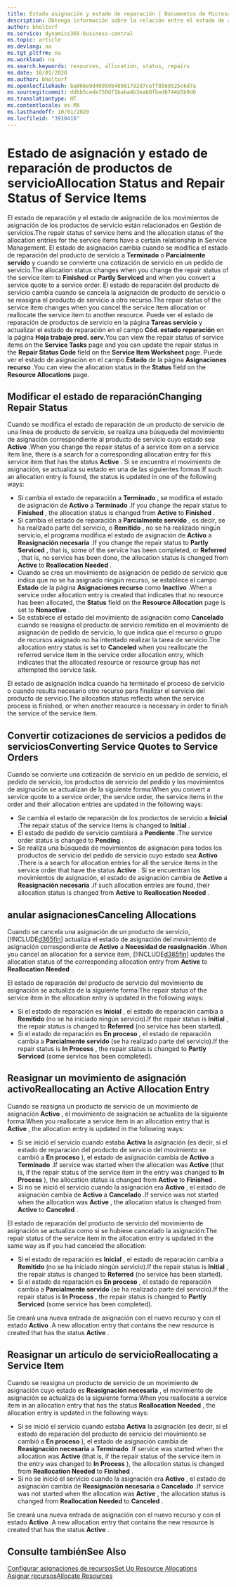 ```yaml
---
title: Estado asignación y estado de reparación | Documentos de Microsoft
description: Obtenga información sobre la relación entre el estado de reparación de los elementos de servicio y el estado de asignación de las entradas de asignación.
author: bholtorf
ms.service: dynamics365-business-central
ms.topic: article
ms.devlang: na
ms.tgt_pltfrm: na
ms.workload: na
ms.search.keywords: resources, allocation, status, repairs
ms.date: 10/01/2020
ms.author: bholtorf
ms.openlocfilehash: ba066e9d40959b48901792d7ceff8589525c6d7a
ms.sourcegitcommit: ddbb5cede750df1baba4b3eab8fbed6744b5b9d6
ms.translationtype: HT
ms.contentlocale: es-MX
ms.lasthandoff: 10/01/2020
ms.locfileid: "3910416"
---
```

# <a name="allocation-status-and-repair-status-of-service-items"></a><span data-ttu-id="2187b-103">Estado de asignación y estado de reparación de productos de servicio</span><span class="sxs-lookup"><span data-stu-id="2187b-103">Allocation Status and Repair Status of Service Items</span></span>
<span data-ttu-id="2187b-104">El estado de reparación y el estado de asignación de los movimientos de asignación de los productos de servicio están relacionados en Gestión de servicios.</span><span class="sxs-lookup"><span data-stu-id="2187b-104">The repair status of service items and the allocation status of the allocation entries for the service items have a certain relationship in Service Management.</span></span> <span data-ttu-id="2187b-105">El estado de asignación cambia cuando se modifica el estado de reparación del producto de servicio a **Terminado** o **Parcialmente servido** y cuando se convierte una cotización de servicio en un pedido de servicio.</span><span class="sxs-lookup"><span data-stu-id="2187b-105">The allocation status changes when you change the repair status of the service item to **Finished** or **Partly Serviced** and when you convert a service quote to a service order.</span></span> <span data-ttu-id="2187b-106">El estado de reparación del producto de servicio cambia cuando se cancela la asignación de producto de servicio o se reasigna el producto de servicio a otro recurso.</span><span class="sxs-lookup"><span data-stu-id="2187b-106">The repair status of the service item changes when you cancel the service item allocation or reallocate the service item to another resource.</span></span> <span data-ttu-id="2187b-107">Puede ver el estado de reparación de productos de servicio en la página **Tareas servicio** y actualizar el estado de reparación en el campo **Cód. estado reparación** en la página **Hoja trabajo prod. serv.**</span><span class="sxs-lookup"><span data-stu-id="2187b-107">You can view the repair status of service items on the **Service Tasks** page and you can update the repair status in the **Repair Status Code** field on the **Service Item Worksheet** page.</span></span> <span data-ttu-id="2187b-108">Puede ver el estado de asignación en el campo **Estado** de la página **Asignaciones recurso** .</span><span class="sxs-lookup"><span data-stu-id="2187b-108">You can view the allocation status in the **Status** field on the **Resource Allocations** page.</span></span>  
  
## <a name="changing-repair-status"></a><span data-ttu-id="2187b-109">Modificar el estado de reparación</span><span class="sxs-lookup"><span data-stu-id="2187b-109">Changing Repair Status</span></span>  
<span data-ttu-id="2187b-110">Cuando se modifica el estado de reparación de un producto de servicio de una línea de producto de servicio, se realiza una búsqueda del movimiento de asignación correspondiente al producto de servicio cuyo estado sea **Activo** .</span><span class="sxs-lookup"><span data-stu-id="2187b-110">When you change the repair status of a service item on a service item line, there is a search for a corresponding allocation entry for this service item that has the status **Active** .</span></span> <span data-ttu-id="2187b-111">Si se encuentra el movimiento de asignación, se actualiza su estado en una de las siguientes formas:</span><span class="sxs-lookup"><span data-stu-id="2187b-111">If such an allocation entry is found, the status is updated in one of the following ways:</span></span>  
  
* <span data-ttu-id="2187b-112">Si cambia el estado de reparación a **Terminado** , se modifica el estado de asignación de **Activo** a **Terminado** .</span><span class="sxs-lookup"><span data-stu-id="2187b-112">If you change the repair status to **Finished** , the allocation status is changed from **Active** to **Finished** .</span></span>  
* <span data-ttu-id="2187b-113">Si cambia el estado de reparación a **Parcialmente servido** , es decir, se ha realizado parte del servicio, o **Remitido** , no se ha realizado ningún servicio, el programa modifica el estado de asignación de **Activo** a **Reasignación necesaria** .</span><span class="sxs-lookup"><span data-stu-id="2187b-113">If you change the repair status to **Partly Serviced** , that is, some of the service has been completed, or **Referred** , that is, no service has been done, the allocation status is changed from **Active** to **Reallocation Needed** .</span></span>  
* <span data-ttu-id="2187b-114">Cuando se crea un movimiento de asignación de pedido de servicio que indica que no se ha asignado ningún recurso, se establece el campo **Estado** de la página **Asignaciones recurso** como **Inactivo** .</span><span class="sxs-lookup"><span data-stu-id="2187b-114">When a service order allocation entry is created that indicates that no resource has been allocated, the **Status** field on the **Resource Allocation** page is set to **Nonactive** .</span></span>  
* <span data-ttu-id="2187b-115">Se establece el estado del movimiento de asignación como **Cancelado** cuando se reasigna el producto de servicio remitido en el movimiento de asignación de pedido de servicio, lo que indica que el recurso o grupo de recursos asignado no ha intentado realizar la tarea de servicio.</span><span class="sxs-lookup"><span data-stu-id="2187b-115">The allocation entry status is set to **Canceled** when you reallocate the referred service item in the service order allocation entry, which indicates that the allocated resource or resource group has not attempted the service task.</span></span>  
  
<span data-ttu-id="2187b-116">El estado de asignación indica cuando ha terminado el proceso de servicio o cuando resulta necesario otro recurso para finalizar el servicio del producto de servicio.</span><span class="sxs-lookup"><span data-stu-id="2187b-116">The allocation status reflects when the service process is finished, or when another resource is necessary in order to finish the service of the service item.</span></span>  
  
## <a name="converting-service-quotes-to-service-orders"></a><span data-ttu-id="2187b-117">Convertir cotizaciones de servicios a pedidos de servicios</span><span class="sxs-lookup"><span data-stu-id="2187b-117">Converting Service Quotes to Service Orders</span></span>  
<span data-ttu-id="2187b-118">Cuando se convierte una cotización de servicio en un pedido de servicio, el pedido de servicio, los productos de servicio del pedido y los movimientos de asignación se actualizan de la siguiente forma:</span><span class="sxs-lookup"><span data-stu-id="2187b-118">When you convert a service quote to a service order, the service order, the service items in the order and their allocation entries are updated in the following ways:</span></span>  
  
* <span data-ttu-id="2187b-119">Se cambia el estado de reparación de los productos de servicio a **Inicial** .</span><span class="sxs-lookup"><span data-stu-id="2187b-119">The repair status of the service items is changed to **Initial** .</span></span>  
* <span data-ttu-id="2187b-120">El estado de pedido de servicio cambiará a **Pendiente** .</span><span class="sxs-lookup"><span data-stu-id="2187b-120">The service order status is changed to **Pending** .</span></span>  
* <span data-ttu-id="2187b-121">Se realiza una búsqueda de movimientos de asignación para todos los productos de servicio del pedido de servicio cuyo estado sea **Activo** .</span><span class="sxs-lookup"><span data-stu-id="2187b-121">There is a search for allocation entries for all the service items in the service order that have the status **Active** .</span></span> <span data-ttu-id="2187b-122">Si se encuentran los movimientos de asignación, el estado de asignación cambia de **Activo** a **Reasignación necesaria** .</span><span class="sxs-lookup"><span data-stu-id="2187b-122">If such allocation entries are found, their allocation status is changed from **Active** to **Reallocation Needed** .</span></span>  
  
## <a name="canceling-allocations"></a><span data-ttu-id="2187b-123">anular asignaciones</span><span class="sxs-lookup"><span data-stu-id="2187b-123">Canceling Allocations</span></span>  
<span data-ttu-id="2187b-124">Cuando se cancela una asignación de un producto de servicio, [!INCLUDE[d365fin](includes/d365fin_md.md)] actualiza el estado de asignación del movimiento de asignación correspondiente de **Activo** a **Necesidad de reasignación** .</span><span class="sxs-lookup"><span data-stu-id="2187b-124">When you cancel an allocation for a service item, [!INCLUDE[d365fin](includes/d365fin_md.md)] updates the allocation status of the corresponding allocation entry from **Active** to **Reallocation Needed** .</span></span>

<span data-ttu-id="2187b-125">El estado de reparación del producto de servicio del movimiento de asignación se actualiza de la siguiente forma:</span><span class="sxs-lookup"><span data-stu-id="2187b-125">The repair status of the service item in the allocation entry is updated in the following ways:</span></span>  
  
* <span data-ttu-id="2187b-126">Si el estado de reparación es **Inicial** , el estado de reparación cambia a **Remitido** (no se ha iniciado ningún servicio).</span><span class="sxs-lookup"><span data-stu-id="2187b-126">If the repair status is **Initial** , the repair status is changed to **Referred** (no service has been started).</span></span>  
* <span data-ttu-id="2187b-127">Si el estado de reparación es **En proceso** , el estado de reparación cambia a **Parcialmente servido** (se ha realizado parte del servicio).</span><span class="sxs-lookup"><span data-stu-id="2187b-127">If the repair status is **In Process** , the repair status is changed to **Partly Serviced** (some service has been completed).</span></span>  
  
## <a name="reallocating-an-active-allocation-entry"></a><span data-ttu-id="2187b-128">Reasignar un movimiento de asignación activo</span><span class="sxs-lookup"><span data-stu-id="2187b-128">Reallocating an Active Allocation Entry</span></span>  
<span data-ttu-id="2187b-129">Cuando se reasigna un producto de servicio de un movimiento de asignación **Activo** , el movimiento de asignación se actualiza de la siguiente forma:</span><span class="sxs-lookup"><span data-stu-id="2187b-129">When you reallocate a service item in an allocation entry that is **Active** , the allocation entry is updated in the following ways:</span></span>  
  
* <span data-ttu-id="2187b-130">Si se inició el servicio cuando estaba **Activa** la asignación (es decir, si el estado de reparación del producto de servicio del movimiento se cambió a **En proceso** ), el estado de asignación cambia de **Activo** a **Terminado** .</span><span class="sxs-lookup"><span data-stu-id="2187b-130">If service was started when the allocation was **Active** (that is, if the repair status of the service item in the entry was changed to **In Process** ), the allocation status is changed from **Active** to **Finished** .</span></span>  
* <span data-ttu-id="2187b-131">Si no se inició el servicio cuando la asignación era **Activo** , el estado de asignación cambia de **Activo** a **Cancelado** .</span><span class="sxs-lookup"><span data-stu-id="2187b-131">If service was not started when the allocation was **Active** , the allocation status is changed from **Active** to **Canceled** .</span></span>  
  
<span data-ttu-id="2187b-132">El estado de reparación del producto de servicio del movimiento de asignación se actualiza como si se hubiese cancelado la asignación:</span><span class="sxs-lookup"><span data-stu-id="2187b-132">The repair status of the service item in the allocation entry is updated in the same way as if you had canceled the allocation:</span></span>  
  
* <span data-ttu-id="2187b-133">Si el estado de reparación es **Inicial** , el estado de reparación cambia a **Remitido** (no se ha iniciado ningún servicio).</span><span class="sxs-lookup"><span data-stu-id="2187b-133">If the repair status is **Initial** , the repair status is changed to **Referred** (no service has been started).</span></span>  
* <span data-ttu-id="2187b-134">Si el estado de reparación es **En proceso** , el estado de reparación cambia a **Parcialmente servido** (se ha realizado parte del servicio).</span><span class="sxs-lookup"><span data-stu-id="2187b-134">If the repair status is **In Process** , the repair status is changed to **Partly Serviced** (some service has been completed).</span></span>  
  
<span data-ttu-id="2187b-135">Se creará una nueva entrada de asignación con el nuevo recurso y con el estado **Activo** .</span><span class="sxs-lookup"><span data-stu-id="2187b-135">A new allocation entry that contains the new resource is created that has the status **Active** .</span></span>  
  
## <a name="reallocating-a-service-item"></a><span data-ttu-id="2187b-136">Reasignar un artículo de servicio</span><span class="sxs-lookup"><span data-stu-id="2187b-136">Reallocating a Service Item</span></span>  
<span data-ttu-id="2187b-137">Cuando se reasigna un producto de servicio de un movimiento de asignación cuyo estado es **Reasignación necesaria** , el movimiento de asignación se actualiza de la siguiente forma:</span><span class="sxs-lookup"><span data-stu-id="2187b-137">When you reallocate a service item in an allocation entry that has the status **Reallocation Needed** , the allocation entry is updated in the following ways:</span></span>  
  
* <span data-ttu-id="2187b-138">Si se inició el servicio cuando estaba **Activa** la asignación (es decir, si el estado de reparación del producto de servicio del movimiento se cambió a **En proceso** ), el estado de asignación cambia de **Reasignación necesaria** a **Terminado** .</span><span class="sxs-lookup"><span data-stu-id="2187b-138">If service was started when the allocation was **Active** (that is, if the repair status of the service item in the entry was changed to **In Process** ), the allocation status is changed from **Reallocation Needed** to **Finished** .</span></span>  
* <span data-ttu-id="2187b-139">Si no se inició el servicio cuando la asignación era **Activo** , el estado de asignación cambia de **Reasignación necesaria** a **Cancelado** .</span><span class="sxs-lookup"><span data-stu-id="2187b-139">If service was not started when the allocation was **Active** , the allocation status is changed from **Reallocation Needed** to **Canceled** .</span></span>  
  
<span data-ttu-id="2187b-140">Se creará una nueva entrada de asignación con el nuevo recurso y con el estado **Activo** .</span><span class="sxs-lookup"><span data-stu-id="2187b-140">A new allocation entry that contains the new resource is created that has the status **Active** .</span></span>  
  
## <a name="see-also"></a><span data-ttu-id="2187b-141">Consulte también</span><span class="sxs-lookup"><span data-stu-id="2187b-141">See Also</span></span>  
[<span data-ttu-id="2187b-142">Configurar asignaciones de recursos</span><span class="sxs-lookup"><span data-stu-id="2187b-142">Set Up Resource Allocations</span></span>](service-how-setup-resource-allocation.md)  
[<span data-ttu-id="2187b-143">Asignar recursos</span><span class="sxs-lookup"><span data-stu-id="2187b-143">Allocate Resources</span></span>](service-how-to-allocate-resources.md)  

